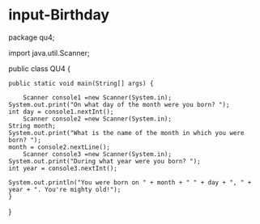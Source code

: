 # input-Birthday
package qu4;


  import java.util.Scanner;
 
public class QU4 {

   
    public static void main(String[] args) {
      
        Scanner console1 =new Scanner(System.in);
    System.out.print("On what day of the month were you born? ");
    int day = console1.nextInt();
        Scanner console2 =new Scanner(System.in);
    String month;
    System.out.print("What is the name of the month in which you were born? ");
    month = console2.nextLine();
        Scanner console3 =new Scanner(System.in);
    System.out.print("During what year were you born? ");
    int year = console3.nextInt();
     
    System.out.println("You were born on " + month + " " + day + ", " + year + ". You're mighty old!");
    }
}
